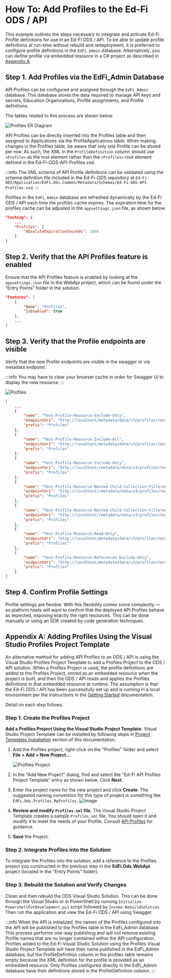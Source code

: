 # How To: Add Profiles to the Ed-Fi ODS / API

This example outlines the steps necessary to integrate and activate Ed-Fi Profile definitions for use in an Ed-Fi ODS / API. To be able to update profile definitions at run-time without rebuild and redeployment, it is preferred to configure profile definitions in the `EdFi_Admin` database. Alternatively, you can define profile via embedded resource in a C# project as described in [Appendix A](#appendix-a-adding-profiles-using-the-visual-studio-profiles-project-template).

## Step 1. Add Profiles via the EdFi_Admin Database

API Profiles can be configured and assigned through the `EdFi_Admin` database. This database stores the data required to manage API keys and secrets, Education Organizations, Profile assignments, and Profile definitions.

The tables related to this process are shown below.

![Profiles ER Diagram](https://edfi.atlassian.net/wiki/download/thumbnails/25493741/image-2023-4-5_22-34-39.png?version=1&modificationDate=1699456124790&cacheVersion=1&api=v2&width=624&height=159)

API Profiles can be directly inserted into the Profiles table and then assigned to Applications via the ProfileApplications table. When making changes in the Profiles table, be aware that only one Profile can be stored per row. As such, the XML in the `ProfileDefinition` column should use `<Profile>` as the root element rather than the `<Profiles>` root element defined in the Ed-Fi-ODS-API-Profiles.xsd.

:::info
The XML schema of API Profile definitions can be validated using the schema definition file included in the Ed-Fi-ODS repository at `Ed-Fi-ODS/Application/EdFi.Ods.Common/Metadata/Schemas/Ed-Fi-ODS-API-Profiles.xsd`.
:::

Profiles in the `EdFi_Admin` database are refreshed dynamically by the Ed-Fi ODS / API each time the profiles cache expires. The expiration time for the profiles cache can be adjusted in the `appsettings.json` file, as shown below.

```json
"Caching": {
    ...
    "Profiles": {
        "AbsoluteExpirationSeconds": 1800
    }
}
```

## Step 2. Verify that the API Profiles feature is enabled

Ensure that the API Profiles feature is enabled by looking at the `appsettings.json` file in the WebApi project, which can be found under the “Entry Points” folder in the solution.

```json
"Features": [
    {
        "Name": "Profiles",
        "IsEnabled": true
    },
    ...
]
```

## Step 3. Verify that the Profile endpoints are visible

Verify that the new Profile endpoints are visible in the swagger or via metadata endpoint.

:::info
You may have to clear your browser cache in order for Swagger UI to display the new resource.
:::

![Profiles](https://edfi.atlassian.net/wiki/download/attachments/25493741/image2017-12-18_16-23-55.png?version=1&modificationDate=1699456124837&cacheVersion=1&api=v2)

```json title="Discovery API metadata listing (partial)"
[
    ...
    {
        "name": "Test-Profile-Resource-Exclude-Only",
        "endpointUri": "http://localhost/metadata/data/v3/profiles/test-profile-resource-excludeonly/swagger.json",
        "prefix": "Profiles"
    },
    {
        "name": "Test-Profile-Resource-Include-All",
        "endpointUri": "http://localhost/metadata/data/v3/profiles/test-profile-resource-includeall/swagger.json",
        "prefix": "Profiles"
    },
    {
        "name": "Test-Profile-Resource-Include-Only",
        "endpointUri": "http://localhost//metadata/data/v3/profiles/test-profile-resource-includeonly/swagger.json",
        "prefix": "Profiles"
    },
    {
        "name": "Test-Profile-Resource-Nested-Child-Collection-Filtered-To-Exclude-Only-Specific-Types-And-Descriptors",
        "endpointUri": "http://localhost//metadata/data/v3/profiles/test-profile-resource-nested-child-collection-filtered-to-exclude-only-specific-types-and-descriptors/swagger.json",
        "prefix": "Profiles"
    },
    {
        "name": "Test-Profile-Resource-Nested-Child-Collection-Filtered-To-Include-Only-Specific-Types-And-Descriptors",
        "endpointUri": "http://localhost//metadata/data/v3/profiles/test-profile-resource-nested-child-collection-filtered-to-include-only-specific-types-and-descriptors/swagger.json",
        "prefix": "Profiles"
    },
    {
        "name": "Test-Profile-Resource-Read-Only",
        "endpointUri": "http://localhost/metadata/data/v3/profiles/test-profile-resource-readonly/swagger.json",
        "prefix": "Profiles"
    },
    {
        "name": "Test-Profile-Resource-References-Exclude-Only",
        "endpointUri": "http://localhost/metadata/data/v3/profiles/test-profile-resource-references-excludeonly/swagger.json",
        "prefix": "Profiles"
    }
]
```

## Step 4. Confirm Profile Settings

Profile settings are flexible. With this flexibility comes some complexity — so platform hosts will want to confirm that the deployed API Profiles behave as expected, exposing exactly the right resources. This can be done manually or using an SDK created by code generation techniques.

## Appendix A: Adding Profiles Using the Visual Studio Profiles Project Template

An alternative method for adding API Profiles to an ODS / API is using the Visual Studio Profiles Project Template to add a Profiles Project to the ODS / API solution. When a Profiles Project is used, the profile definitions are added to the Profiles Project, stored as an embedded resource when the project is built, and then the ODS / API reads and applies the Profiles definitions in that embedded resource at runtime. The assumption is that the Ed-Fi ODS / API has been successfully set up and is running in a local environment per the instructions in the [Getting Started](../getting-started/) documentation.

Detail on each step follows.

### Step 1. Create the Profiles Project

**Add a Profiles Project Using the Visual Studio Project Template.** Visual Studio Project Template can be installed by following steps in [Project Templates Installation](../getting-started/source-code-installation/project-templates-installation.md) section of this documentation.

1. Add the Profiles project, right-click on the "Profiles" folder and select **File > Add > New Project...**

   ![Profiles Project](https://edfidocs.blob.core.windows.net/$web/img/reference/ods-api/profiles1.webp)

1. In the "Add New Project" dialog, find and select the "Ed-Fi API Profiles Project Template" entry as shown below. Click **Next**.
1. Enter the project name for the new project and click **Create**. The suggested naming convention for this type of project is something like `EdFi.Ods.Profiles.MyProfiles`.
![image](https://edfi.atlassian.net/wiki/download/thumbnails/25493741/profiles2.PNG?version=1&modificationDate=1699456124807&cacheVersion=1&api=v2&width=900&height=597)
1. **Review and modify `Profiles.xml` file**. The Visual Studio Project Template creates a sample `Profiles.xml` file. You should open it and modify it to meet the needs of your Profile. Consult [API Profiles](../platform-dev-guide/security/api-profiles.md) for guidance.
1. **Save** the Project.

### Step 2. Integrate Profiles into the Solution

To integrate the Profiles into the solution, add a reference to the Profiles project you constructed in the previous step in the **EdFi.Ods.WebApi** project (located in the "Entry Points" folder).

### Step 3. Rebuild the Solution and Verify Changes

Clean and then rebuild the ODS Visual Studio Solution. This can be done through the Visual Studio or in PowerShell by running `Initialize-PowershellForDevelopment.ps1` script followed by `Invoke-RebuildSolution`. Then run the application and view the Ed-Fi ODS / API using Swagger.

:::info
When the API is initialized, the names of the Profiles configured into the API will be published to the Profiles table in the EdFi_Admin database. This process performs one-way publishing and will not remove existing Profile names that are no longer contained within the API configuration. Profiles added to the Ed-Fi Visual Studio Solution using the Profiles Visual Studio Project Template will have their name published in the EdFi_Admin database, but the ProfileDefinition column in the profiles table remains empty because the XML definition for the profile is provided as an embedded resource. Only Profiles configured directly in the EdFi_Admin database have their definitions stored in the ProfileDefinition column.
:::


